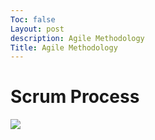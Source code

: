 ```yaml
---
Toc: false
Layout: post
description: Agile Methodology
Title: Agile Methodology
---
```


# Scrum Process

![]({{site.baseurl}}/images/scrumprocess.png)
